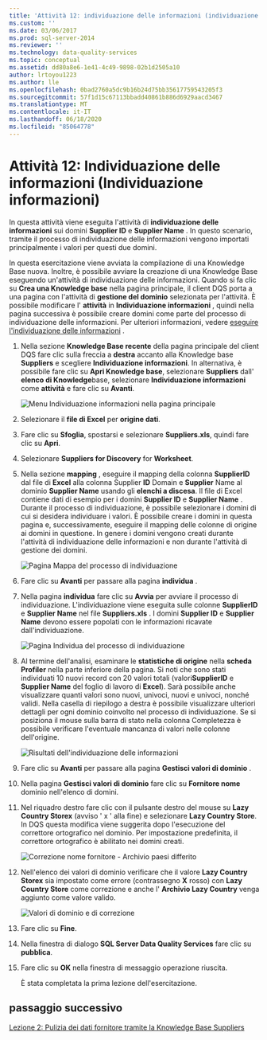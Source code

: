 ```yaml
---
title: 'Attività 12: individuazione delle informazioni (individuazione informazioni) | Microsoft Docs'
ms.custom: ''
ms.date: 03/06/2017
ms.prod: sql-server-2014
ms.reviewer: ''
ms.technology: data-quality-services
ms.topic: conceptual
ms.assetid: dd80a8e6-1e41-4c49-9898-02b1d2505a10
author: lrtoyou1223
ms.author: lle
ms.openlocfilehash: 0bad2760a5dc9b16b24d75bb35617759543205f3
ms.sourcegitcommit: 57f1d15c67113bbadd40861b886d6929aacd3467
ms.translationtype: MT
ms.contentlocale: it-IT
ms.lasthandoff: 06/18/2020
ms.locfileid: "85064778"
---
```

# <a name="task-12-discovering-knowledge-knowledge-discovery"></a>Attività 12: Individuazione delle informazioni (Individuazione informazioni)
  In questa attività viene eseguita l'attività di **individuazione delle informazioni** sui domini **Supplier ID** e **Supplier Name** . In questo scenario, tramite il processo di individuazione delle informazioni vengono importati principalmente i valori per questi due domini.  
  
 In questa esercitazione viene avviata la compilazione di una Knowledge Base nuova. Inoltre, è possibile avviare la creazione di una Knowledge Base eseguendo un'attività di individuazione delle informazioni. Quando si fa clic su **Crea una Knowledge base** nella pagina principale, il client DQS porta a una pagina con l'attività di **gestione del dominio** selezionata per l'attività. È possibile modificare l' **attività** in **Individuazione informazioni** , quindi nella pagina successiva è possibile creare domini come parte del processo di individuazione delle informazioni. Per ulteriori informazioni, vedere [eseguire l'individuazione delle informazioni](https://msdn.microsoft.com/library/hh510398.aspx) .  
  
1.  Nella sezione **Knowledge Base recente** della pagina principale del client DQS fare clic sulla freccia a **destra** accanto alla Knowledge base **Suppliers** e scegliere **Individuazione informazioni**. In alternativa, è possibile fare clic su **Apri Knowledge base**, selezionare **Suppliers** dall' **elenco di Knowledge**base, selezionare **Individuazione informazioni** come **attività** e fare clic su **Avanti**.  
  
     ![Menu Individuazione informazioni nella pagina principale](../../2014/tutorials/media/et-discoveringknowledge-01.jpg "Menu Individuazione informazioni nella pagina principale")  
  
2.  Selezionare il **file di Excel** per **origine dati**.  
  
3.  Fare clic su **Sfoglia**, spostarsi e selezionare **Suppliers.xls**, quindi fare clic su **Apri**.  
  
4.  Selezionare **Suppliers for Discovery** for **Worksheet**.  
  
5.  Nella sezione **mapping** , eseguire il mapping della colonna **SupplierID** dal file di **Excel** alla colonna Supplier **ID** Domain e **Supplier** Name al dominio **Supplier Name** usando gli **elenchi a discesa**. Il file di Excel contiene dati di esempio per i domini **Supplier ID** e **Supplier Name** . Durante il processo di individuazione, è possibile selezionare i domini di cui si desidera individuare i valori. È possibile creare i domini in questa pagina e, successivamente, eseguire il mapping delle colonne di origine ai domini in questione. In genere i domini vengono creati durante l'attività di individuazione delle informazioni e non durante l'attività di gestione dei domini.  
  
     ![Pagina Mappa del processo di individuazione](../../2014/tutorials/media/et-discoveringknowledge-02.jpg "Pagina Mappa del processo di individuazione")  
  
6.  Fare clic su **Avanti** per passare alla pagina **individua** .  
  
7.  Nella pagina **individua** fare clic su **Avvia** per avviare il processo di individuazione. L'individuazione viene eseguita sulle colonne **SupplierID** e **Supplier Name** nel file **Suppliers.xls** . I domini **Supplier ID** e **Supplier Name** devono essere popolati con le informazioni ricavate dall'individuazione.  
  
     ![Pagina Individua del processo di individuazione](../../2014/tutorials/media/et-discoveringknowledge-03.jpg "Pagina Individua del processo di individuazione")  
  
8.  Al termine dell'analisi, esaminare le **statistiche di origine** nella **scheda Profiler** nella parte inferiore della pagina. Si noti che sono stati individuati 10 nuovi record con 20 valori totali (valori**SupplierID** e **Supplier Name** del foglio di lavoro di **Excel**). Sarà possibile anche visualizzare quanti valori sono nuovi, univoci, nuovi e univoci, nonché validi. Nella casella di riepilogo a destra è possibile visualizzare ulteriori dettagli per ogni dominio coinvolto nel processo di individuazione. Se si posiziona il mouse sulla barra di stato nella colonna Completezza è possibile verificare l'eventuale mancanza di valori nelle colonne dell'origine.  
  
     ![Risultati dell'individuazione delle informazioni](../../2014/tutorials/media/et-discoveringknowledge-04.jpg "Risultati dell'individuazione delle informazioni")  
  
9. Fare clic su **Avanti** per passare alla pagina **Gestisci valori di dominio** .  
  
10. Nella pagina **Gestisci valori di dominio** fare clic su **Fornitore nome** dominio nell'elenco di domini.  
  
11. Nel riquadro destro fare clic con il pulsante destro del mouse su **Lazy Country Storex** (avviso ' x ' alla fine) e selezionare **Lazy Country Store**. In DQS questa modifica viene suggerita dopo l'esecuzione del correttore ortografico nel dominio. Per impostazione predefinita, il correttore ortografico è abilitato nei domini creati.  
  
     ![Correzione nome fornitore - Archivio paesi differito](../../2014/tutorials/media/et-discoveringknowledge-05.jpg "Correzione nome fornitore - Archivio paesi differito")  
  
12. Nell'elenco dei valori di dominio verificare che il valore **Lazy Country Storex** sia impostato come errore (contrassegno **X** rosso) con **Lazy Country Store** come correzione e anche l' **Archivio Lazy Country** venga aggiunto come valore valido.  
  
     ![Valori di dominio e di correzione](../../2014/tutorials/media/et-discoveringknowledge-06.jpg "Valori di dominio e di correzione")  
  
13. Fare clic su **Fine**.  
  
14. Nella finestra di dialogo **SQL Server Data Quality Services** fare clic su **pubblica**.  
  
15. Fare clic su **OK** nella finestra di messaggio operazione riuscita.  
  
     È stata completata la prima lezione dell'esercitazione.  
  
## <a name="next-step"></a>passaggio successivo  
 [Lezione 2: Pulizia dei dati fornitore tramite la Knowledge Base Suppliers](../../2014/tutorials/lesson-2-cleansing-supplier-data-using-the-suppliers-knowledge-base.md)  
  
  
